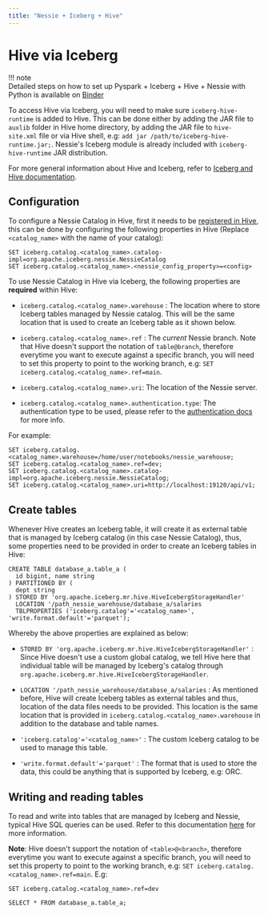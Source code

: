 ```yaml
---
title: "Nessie + Iceberg + Hive"
---
```


# Hive via Iceberg

!!! note    
    Detailed steps on how to set up Pyspark + Iceberg + Hive + Nessie with Python is available on [Binder](https://mybinder.org/v2/gh/projectnessie/nessie-demos/main?filepath=notebooks/nessie-iceberg-hive-demo-nba.ipynb)

To access Hive via Iceberg, you will need to make sure `iceberg-hive-runtime` is added to Hive. This can be done either by adding the JAR file to `auxlib` folder in Hive home directory, by adding the JAR file to `hive-site.xml` file or via Hive shell, e.g: `add jar /path/to/iceberg-hive-runtime.jar;`. Nessie's Iceberg module is already included with `iceberg-hive-runtime` JAR distribution.

For more general information about Hive and Iceberg, refer to [Iceberg and Hive documentation](https://iceberg.apache.org/docs/latest/hive/).

## Configuration 

To configure a Nessie Catalog in Hive, first it needs to be [registered in Hive](https://iceberg.apache.org/docs/latest/hive/#custom-iceberg-catalogs), this can be done by configuring the following properties in Hive (Replace `<catalog_name>` with the name of your catalog):

```
SET iceberg.catalog.<catalog_name>.catalog-impl=org.apache.iceberg.nessie.NessieCatalog
SET iceberg.catalog.<catalog_name>.<nessie_config_property>=<config>
``` 

To use Nessie Catalog in Hive via Iceberg, the following properties are **required** within Hive:

- `iceberg.catalog.<catalog_name>.warehouse` : The location where to store Iceberg tables managed by Nessie catalog. This will be the same location that is used to create an Iceberg table as it shown below.

- `iceberg.catalog.<catalog_name>.ref` : The _current_ Nessie branch. Note that Hive doesn't support the notation of `table@branch`, therefore everytime you want to execute against a specific branch, you will need to set this property to point to the working branch, e.g: `SET iceberg.catalog.<catalog_name>.ref=main`.

- `iceberg.catalog.<catalog_name>.uri`: The location of the Nessie server.

- `iceberg.catalog.<catalog_name>.authentication.type`: The authentication type to be used, please refer to the [authentication docs](../nessie-latest/client_config.md) for more info.

For example:

```
SET iceberg.catalog.<catalog_name>.warehouse=/home/user/notebooks/nessie_warehouse;
SET iceberg.catalog.<catalog_name>.ref=dev;
SET iceberg.catalog.<catalog_name>.catalog-impl=org.apache.iceberg.nessie.NessieCatalog;
SET iceberg.catalog.<catalog_name>.uri=http://localhost:19120/api/v1;
```

## Create tables

Whenever Hive creates an Iceberg table, it will create it as external table that is managed by Iceberg catalog (in this case Nessie Catalog), thus, some properties need to be provided in order to create an Iceberg tables in Hive:

```
CREATE TABLE database_a.table_a (
  id bigint, name string
) PARTITIONED BY (
  dept string
) STORED BY 'org.apache.iceberg.mr.hive.HiveIcebergStorageHandler'
  LOCATION '/path_nessie_warehouse/database_a/salaries
  TBLPROPERTIES ('iceberg.catalog'='<catalog_name>', 'write.format.default'='parquet');
```
Whereby the above properties are explained as below:

- `STORED BY 'org.apache.iceberg.mr.hive.HiveIcebergStorageHandler'` : Since Hive doesn't use a custom global catalog, we tell Hive here that individual table will be managed by Iceberg's catalog through `org.apache.iceberg.mr.hive.HiveIcebergStorageHandler`.

- `LOCATION '/path_nessie_warehouse/database_a/salaries` : As mentioned before, Hive will create Iceberg tables as external tables and thus, location of the data files needs to be provided. This location is the same location that is provided in `iceberg.catalog.<catalog_name>.warehouse` in addition to the database and table names.

- `'iceberg.catalog'='<catalog_name>'` : The custom Iceberg catalog to be used to manage this table.

- `'write.format.default'='parquet'` : The format that is used to store the data, this could be anything that is supported by Iceberg, e.g: ORC.


## Writing and reading tables

To read and write into tables that are managed by Iceberg and Nessie, typical Hive SQL queries can be used. Refer to this documentation [here](https://iceberg.apache.org/docs/latest/hive/#dml-commands) for more information.

**Note**: Hive doesn't support the notation of `<table>@<branch>`, therefore everytime you want to execute against a specific branch, you will need to set this property to point to the working branch, e.g: `SET iceberg.catalog.<catalog_name>.ref=main`. E.g:
```
SET iceberg.catalog.<catalog_name>.ref=dev

SELECT * FROM database_a.table_a;
```
